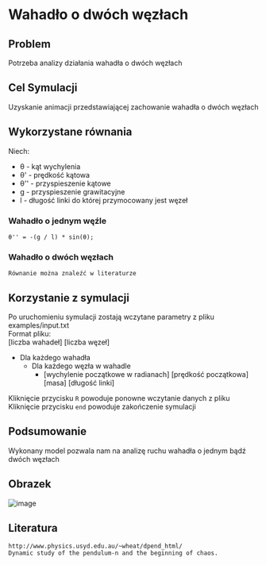# Wahadło o dwóch węzłach
## Problem
Potrzeba analizy działania wahadła o dwóch węzłach
## Cel Symulacji
Uzyskanie animacji przedstawiającej zachowanie wahadła o dwóch węzłach
## Wykorzystane równania
Niech:
  * θ - kąt wychylenia
  * θ' - prędkość kątowa
  * θ'' - przyspieszenie kątowe
  * g - przyspieszenie grawitacyjne
  * l - długość linki do której przymocowany jest węzeł
### Wahadło o jednym węźle
    θ'' = -(g / l) * sin(θ);
### Wahadło o dwóch węzłach
    Równanie można znaleźć w literaturze
## Korzystanie z symulacji
  Po uruchomieniu symulacji zostają wczytane parametry z pliku examples/input.txt  
  Format pliku:  
  [liczba wahadeł] [liczba węzeł]  
  
  * Dla każdego wahadła
    * Dla każdego węzła w wahadle  
      * [wychylenie początkowe w radianach] [prędkość początkowa] [masa] [długość linki]
      
  Kliknięcie przycisku `R` powoduje ponowne wczytanie danych z pliku  
  Kliknięcie przycisku `end` powoduje zakończenie symulacji
## Podsumowanie
  Wykonany model pozwala nam na analizę ruchu wahadła o jednym bądź dwóch węzłach
## Obrazek
![image](https://github.com/user-attachments/assets/63b7869a-18bd-4e73-892f-c3f7f787794e)
## Literatura
    http://www.physics.usyd.edu.au/~wheat/dpend_html/
    Dynamic study of the pendulum-n and the beginning of chaos.
